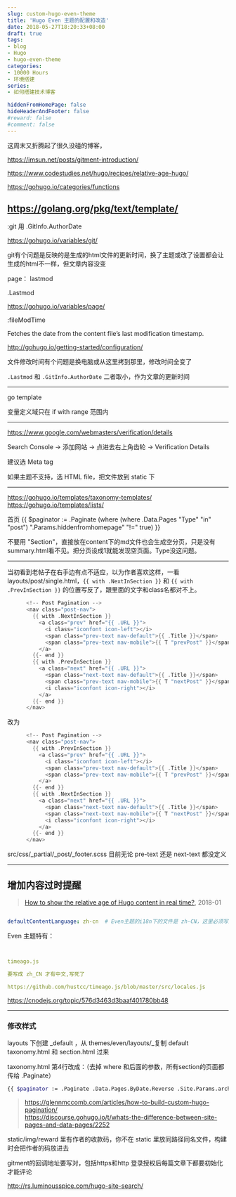 ```yaml
---
slug: custom-hugo-even-theme
title: 'Hugo Even 主题的配置和改造'
date: 2018-05-27T18:20:33+08:00
draft: true
tags:
- blog
- Hugo
- hugo-even-theme
categories:
- 10000 Hours
- 环境搭建
series: 
- 如何搭建技术博客

hiddenFromHomePage: false
hideHeaderAndFooter: false
#reward: false
#comment: false
---
```


这周末又折腾起了很久没碰的博客，

https://imsun.net/posts/gitment-introduction/

https://www.codestudies.net/hugo/recipes/relative-age-hugo/

https://gohugo.io/categories/functions

https://golang.org/pkg/text/template/
---

:git  用 .GitInfo.AuthorDate

https://gohugo.io/variables/git/

git有个问题是反映的是生成的html文件的更新时间，换了主题或改了设置都会让生成的html不一样，但文章内容没变

page：
lastmod

.Lastmod

https://gohugo.io/variables/page/

:fileModTime

Fetches the date from the content file’s last modification timestamp.

http://gohugo.io/getting-started/configuration/

文件修改时间有个问题是换电脑或从这里拷到那里，修改时间全变了


`.Lastmod` 和 `.GitInfo.AuthorDate` 二者取小，作为文章的更新时间

---

go template

变量定义域只在 if with range 范围内

---

https://www.google.com/webmasters/verification/details

Search Console -> 添加网站 -> 点进去右上角齿轮 -> Verification Details

建议选 Meta tag

如果主题不支持，选 HTML file，把文件放到 static 下

---

https://gohugo.io/templates/taxonomy-templates/
https://gohugo.io/templates/lists/

首页 
    {{ $paginator := .Paginate (where (where .Data.Pages "Type" "in" "post") ".Params.hiddenfromhomepage" "!=" true) }}

不要用 "Section"，直接放在content下的md文件也会生成空分页，只是没有summary.html看不见。把分页设成1就能发现空页面。Type没这问题。

---

当初看到老帖子在右手边有点不适应，以为作者喜欢这样，一看 layouts/post/single.html，`{{ with .NextInSection }}` 和 `{{ with .PrevInSection }}` 的位置写反了，跟里面的文字和class名都对不上。

```go
      <!-- Post Pagination -->
      <nav class="post-nav">
        {{ with .NextInSection }}
          <a class="prev" href="{{ .URL }}">
            <i class="iconfont icon-left"></i>
            <span class="prev-text nav-default">{{ .Title }}</span>
            <span class="prev-text nav-mobile">{{ T "prevPost" }}</span>
          </a>
        {{- end }}
        {{ with .PrevInSection }}
          <a class="next" href="{{ .URL }}">
            <span class="next-text nav-default">{{ .Title }}</span>
            <span class="prev-text nav-mobile">{{ T "nextPost" }}</span>
            <i class="iconfont icon-right"></i>
          </a>
        {{- end }}
      </nav>
```

改为

```go
      <!-- Post Pagination -->
      <nav class="post-nav">
        {{ with .PrevInSection }}
          <a class="prev" href="{{ .URL }}">
            <i class="iconfont icon-left"></i>
            <span class="prev-text nav-default">{{ .Title }}</span>
            <span class="prev-text nav-mobile">{{ T "prevPost" }}</span>
          </a>
        {{- end }}
        {{ with .NextInSection }}
          <a class="next" href="{{ .URL }}">
            <span class="next-text nav-default">{{ .Title }}</span>
            <span class="next-text nav-mobile">{{ T "nextPost" }}</span>
            <i class="iconfont icon-right"></i>
          </a>
        {{- end }}
      </nav>
```

src/css/_partial/_post/_footer.scss 目前无论 pre-text 还是 next-text 都没定义

---

## 增加内容过时提醒

> [How to show the relative age of Hugo content in real time?](https://www.codestudies.net/hugo/recipes/relative-age-js/), 2018-01  
> 

```yaml

defaultContentLanguage: zh-cn  # Even主题的i18n下的文件是 zh-CN，这里必须写成 zh-cn，否则hugo不认
```

Even 主题特有：

```yaml


timeago.js

要写成 zh_CN 才有中文,写死了

https://github.com/hustcc/timeago.js/blob/master/src/locales.js
```

https://cnodejs.org/topic/576d3463d3baaf401780bb48

---


### 修改样式

layouts 下创建 _default ，从 themes/even/layouts/_复制 default taxonomy.html 和 section.html 过来

taxonomy.html 第4行改成：（去掉 where 和后面的参数，所有section的页面都传给 .Paginate）

```sh
{{ $paginator := .Paginate .Data.Pages.ByDate.Reverse .Site.Params.archivePaginate }}
```

> https://glennmccomb.com/articles/how-to-build-custom-hugo-pagination/  
> https://discourse.gohugo.io/t/whats-the-difference-between-site-pages-and-data-pages/2252

static/img/reward 里有作者的收款码，你不在 static 里放同路径同名文件，构建时会把作者的码放进去

gitment的回调地址要写对，包括https和http
登录授权后每篇文章下都要初始化才能评论


http://rs.luminousspice.com/hugo-site-search/
